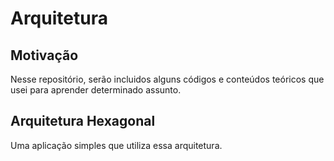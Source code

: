 # Arquitetura

## Motivação
Nesse repositório, serão incluidos alguns códigos e conteúdos teóricos que usei para aprender determinado assunto.

## Arquitetura Hexagonal
Uma aplicação simples que utiliza essa arquitetura.
